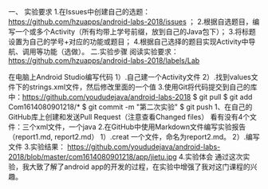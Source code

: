 一、
实验要求 1.在Issues中创建自己的选题：https://github.com/hzuapps/android-labs-2018/issues ； 
2.根据自选题目，编写一个或多个Activity（所有均带上学号前缀，放到自己的Java包下）；
3.将标题设置为自己的学号+对应的功能或题目； 4.根据自己选择的题目实现Activity中导航、调用等功能（选做）。 
二.实验步骤 阅读实验要求：https://github.com/hzuapps/android-labs-2018/labels/Lab

在电脑上Android Studio编写代码 1）.自己建一个Activity文件 2）.找到values文件下的strings.xml文件，然后修改里面的一个值 
3.使用Git将代码提交到自己的库中：https://github.com/yoududejava/android-labs-2018
$ git pull $ git add Com1614080901218/* 
$ git commit -m "第二次实验" 
$ git push 
1、在自己的GitHub库上创建和发送Pull Request（注意查看Changed files） 看有没有4个文件：三个xml文件，一个java 
2.在GitHub中使用Markdown文件编写实验报告（report1.md, report2.md） 1）.creat 一个文件，命名为report2.md。 2）.编写文件 
3.实验结果： https://github.com/yoududejava/android-labs-2018/blob/master/com1614080901218/app/jietu.jpg
4.实验体会 通过这次实验，我大致了解了android app的开发的过程，在实验中增强了我对这门课程的兴趣。
